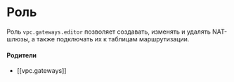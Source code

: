 # Роль

Роль `vpc.gateways.editor` позволяет создавать, изменять и удалять NAT-шлюзы, а также подключать их к таблицам маршрутизации.


#### Родители

- [[vpc.gateways]]
